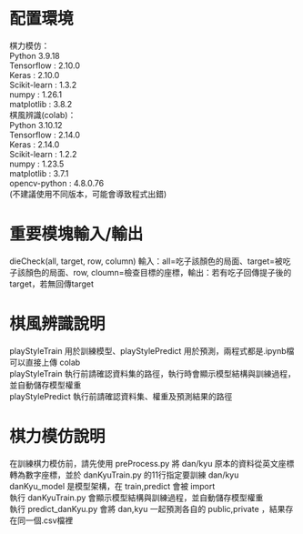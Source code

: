 # 配置環境  
棋力模仿：  
Python 3.9.18  
Tensorflow : 2.10.0  
Keras : 2.10.0  
Scikit-learn : 1.3.2  
numpy : 1.26.1  
matplotlib : 3.8.2  
棋風辨識(colab)：  
Python 3.10.12  
Tensorflow : 2.14.0  
Keras : 2.14.0  
Scikit-learn : 1.2.2  
numpy : 1.23.5  
matplotlib : 3.7.1  
opencv-python : 4.8.0.76  
(不建議使用不同版本，可能會導致程式出錯)  
# 重要模塊輸入/輸出 
dieCheck(all, target, row, column) 輸入：all=吃子該顏色的局面、target=被吃子該顏色的局面、row, cloumn=檢查目標的座標，輸出：若有吃子回傳提子後的target，若無回傳target
# 棋風辨識說明  
playStyleTrain 用於訓練模型、playStylePredict 用於預測，兩程式都是.ipynb檔可以直接上傳 colab  
playStyleTrain 執行前請確認資料集的路徑，執行時會顯示模型結構與訓練過程，並自動儲存模型權重  
playStylePredict  執行前請確認資料集、權重及預測結果的路徑  
# 棋力模仿說明  
在訓練棋力模仿前，請先使用 preProcess.py 將 dan/kyu 原本的資料從英文座標轉為數字座標，並於 danKyuTrain.py 的11行指定要訓練 dan/kyu  
danKyu_model 是模型架構，在 train,predict 會被 import  
執行 danKyuTrain.py 會顯示模型結構與訓練過程，並自動儲存模型權重  
執行 predict_danKyu.py 會將 dan,kyu 一起預測各自的 public,private ，結果存在同一個.csv檔裡  
